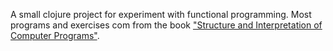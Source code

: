 A small clojure project for experiment with functional programming. Most programs and exercises com from the book
["Structure and Interpretation of Computer Programs"](http://mitpress.mit.edu/sicp/).